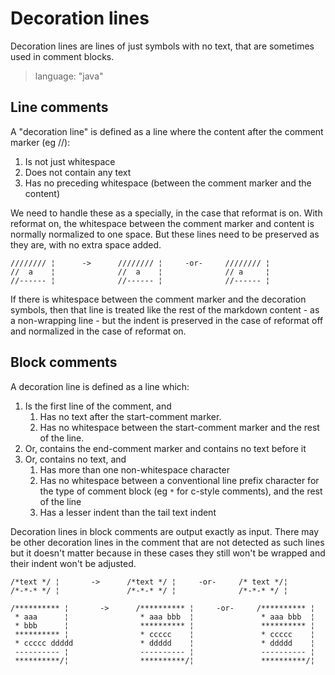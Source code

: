 # Decoration lines #

Decoration lines are lines of just symbols with no text, that are sometimes used
in comment blocks.

> language: "java"

## Line comments ##

A "decoration line" is defined as a line where the content after the comment
marker (eg //):
1. Is not just whitespace
2. Does not contain any text
3. Has no preceding whitespace (between the comment marker and the content)

We need to handle these as a specially, in the case that reformat is on. With
reformat on, the whitespace between the comment marker and content is
normally normalized to one space. But these lines need to be preserved as they
are, with no extra space added.

    //////// ¦      ->      //////// ¦     -or-     //////// ¦
    //  a    ¦              //  a    ¦              // a     ¦
    //------ ¦              //------ ¦              //------ ¦

If there is whitespace between the comment marker and the decoration symbols,
then that line is treated like the rest of the markdown content - as a
non-wrapping line - but the indent is preserved in the case of reformat off and
normalized in the case of reformat on.


## Block comments ##

A decoration line is defined as a line which:
1. Is the first line of the comment, and
    1) Has no text after the start-comment marker.
    2) Has no whitespace between the start-comment marker and the rest of the line.
2. Or, contains the end-comment marker and contains no text before it
3. Or, contains no text, and
    1) Has more than one non-whitespace character
    2) Has no whitespace between a conventional line prefix character for the
       type of comment block (eg `*` for c-style comments), and the rest of the
       line
    3) Has a lesser indent than the tail text indent

Decoration lines in block comments are output exactly as input. There may be
other decoration lines in the comment that are not detected as such lines but
it doesn't matter because in these cases they still won't be wrapped and their
indent won't be adjusted.

    /*text */ ¦       ->      /*text */ ¦     -or-     /* text */¦
    /*-*-* */ ¦               /*-*-* */ ¦              /*-*-* */ ¦

    /********** ¦       ->      /********** ¦     -or-     /********** ¦
     * aaa      ¦                * aaa bbb  ¦               * aaa bbb  ¦
     * bbb      ¦                ********** ¦               ********** ¦
     ********** ¦                * ccccc    ¦               * ccccc    ¦
     * ccccc ddddd               * ddddd    ¦               * ddddd    ¦
     ---------- ¦                ---------- ¦               ---------- ¦
     **********/¦                **********/¦               **********/¦
